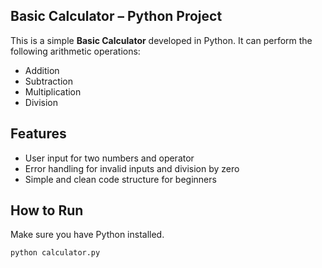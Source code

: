 

## Basic Calculator – Python Project

This is a simple **Basic Calculator** developed in Python. It can perform the following arithmetic operations:

- Addition
- Subtraction
- Multiplication
- Division

## Features

- User input for two numbers and operator
- Error handling for invalid inputs and division by zero
- Simple and clean code structure for beginners

## How to Run

Make sure you have Python installed.

```bash
python calculator.py